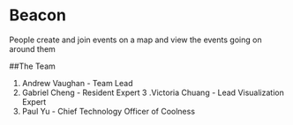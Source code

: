 # Beacon
People create and join events on a map and view the events going on around them

##The Team
1. Andrew Vaughan - Team Lead
2. Gabriel Cheng - Resident Expert
3 .Victoria Chuang - Lead Visualization Expert
4. Paul Yu - Chief Technology Officer of Coolness
